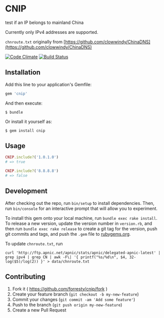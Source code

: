 # CNIP

test if an IP belongs to mainland China

Currently only IPv4 addresses are supported.

`chnroute.txt` originally from [https://github.com/clowwindy/ChinaDNS](https://github.com/clowwindy/ChinaDNS)

[![Code Climate](https://codeclimate.com/github/forresty/cnip/badges/gpa.svg)](https://codeclimate.com/github/forresty/cnip)
[![Build Status](https://travis-ci.org/forresty/cnip.svg?branch=master)](https://travis-ci.org/forresty/cnip)

## Installation

Add this line to your application's Gemfile:

```ruby
gem 'cnip'
```

And then execute:

    $ bundle

Or install it yourself as:

    $ gem install cnip

## Usage

```ruby
CNIP.include?('1.0.1.0')
# => true

CNIP.include?('8.8.8.8')
# => false
```

## Development

After checking out the repo, run `bin/setup` to install dependencies. Then, run `bin/console` for an interactive prompt that will allow you to experiment.

To install this gem onto your local machine, run `bundle exec rake install`. To release a new version, update the version number in `version.rb`, and then run `bundle exec rake release` to create a git tag for the version, push git commits and tags, and push the `.gem` file to [rubygems.org](https://rubygems.org).

To update `chnroute.txt`, run

```shell
curl 'http://ftp.apnic.net/apnic/stats/apnic/delegated-apnic-latest' | grep ipv4 | grep CN | awk -F\| '{ printf("%s/%d\n", $4, 32-log($5)/log(2)) }' > data/chnroute.txt
```

## Contributing

1. Fork it ( https://github.com/forresty/cnip/fork )
2. Create your feature branch (`git checkout -b my-new-feature`)
3. Commit your changes (`git commit -am 'Add some feature'`)
4. Push to the branch (`git push origin my-new-feature`)
5. Create a new Pull Request
